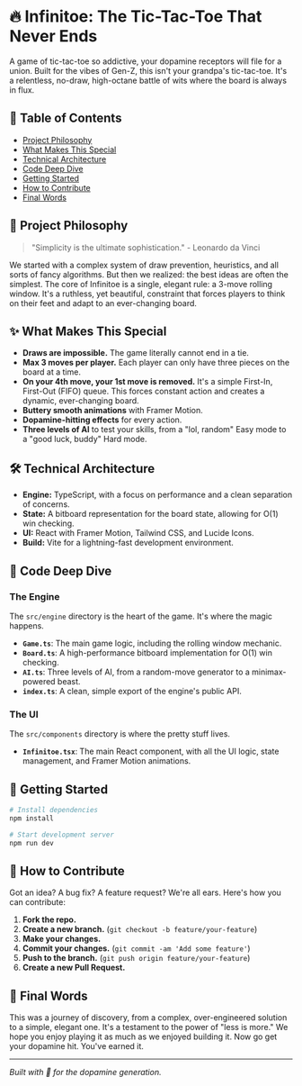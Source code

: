 # 🔥 Infinitoe: The Tic-Tac-Toe That Never Ends

A game of tic-tac-toe so addictive, your dopamine receptors will file for a union. Built for the vibes of Gen-Z, this isn't your grandpa's tic-tac-toe. It's a relentless, no-draw, high-octane battle of wits where the board is always in flux.

## 📜 Table of Contents

- [Project Philosophy](#-project-philosophy)
- [What Makes This Special](#-what-makes-this-special)
- [Technical Architecture](#-technical-architecture)
- [Code Deep Dive](#-code-deep-dive)
- [Getting Started](#-getting-started)
- [How to Contribute](#-how-to-contribute)
- [Final Words](#-final-words)

## 🤔 Project Philosophy

> "Simplicity is the ultimate sophistication." - Leonardo da Vinci

We started with a complex system of draw prevention, heuristics, and all sorts of fancy algorithms. But then we realized: the best ideas are often the simplest. The core of Infinitoe is a single, elegant rule: a 3-move rolling window. It's a ruthless, yet beautiful, constraint that forces players to think on their feet and adapt to an ever-changing board.

## ✨ What Makes This Special

- **Draws are impossible.** The game literally cannot end in a tie.
- **Max 3 moves per player.** Each player can only have three pieces on the board at a time.
- **On your 4th move, your 1st move is removed.** It's a simple First-In, First-Out (FIFO) queue. This forces constant action and creates a dynamic, ever-changing board.
- **Buttery smooth animations** with Framer Motion.
- **Dopamine-hitting effects** for every action.
- **Three levels of AI** to test your skills, from a "lol, random" Easy mode to a "good luck, buddy" Hard mode.

## 🛠️ Technical Architecture

- **Engine:** TypeScript, with a focus on performance and a clean separation of concerns.
- **State:** A bitboard representation for the board state, allowing for O(1) win checking.
- **UI:** React with Framer Motion, Tailwind CSS, and Lucide Icons.
- **Build:** Vite for a lightning-fast development environment.

## 🚀 Code Deep Dive

### The Engine

The `src/engine` directory is the heart of the game. It's where the magic happens.

- **`Game.ts`**: The main game logic, including the rolling window mechanic.
- **`Board.ts`**: A high-performance bitboard implementation for O(1) win checking.
- **`AI.ts`**: Three levels of AI, from a random-move generator to a minimax-powered beast.
- **`index.ts`**: A clean, simple export of the engine's public API.

### The UI

The `src/components` directory is where the pretty stuff lives.

- **`Infinitoe.tsx`**: The main React component, with all the UI logic, state management, and Framer Motion animations.

## 🏁 Getting Started

```bash
# Install dependencies
npm install

# Start development server
npm run dev
```

## 🤝 How to Contribute

Got an idea? A bug fix? A feature request? We're all ears. Here's how you can contribute:

1. **Fork the repo.**
2. **Create a new branch.** (`git checkout -b feature/your-feature`)
3. **Make your changes.**
4. **Commit your changes.** (`git commit -am 'Add some feature'`)
5. **Push to the branch.** (`git push origin feature/your-feature`)
6. **Create a new Pull Request.**

## 🎤 Final Words

This was a journey of discovery, from a complex, over-engineered solution to a simple, elegant one. It's a testament to the power of "less is more." We hope you enjoy playing it as much as we enjoyed building it. Now go get your dopamine hit. You've earned it.

---

*Built with 💜 for the dopamine generation.*